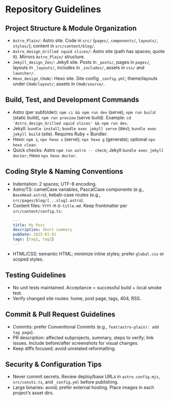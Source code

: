 # Repository Guidelines

## Project Structure & Module Organization
- `Astro_Plain/`: Astro site. Code in `src/` (`pages/`, `components/`, `layouts/`, `styles/`); content in `src/content/blog/`.
- `Astro_design_Grilled squid slices/`: Astro site (path has spaces; quote it). Mirrors `Astro_Plain/` structure.
- `Jekyll_design_Zen/`: Jekyll site. Posts in `_posts/`, pages in `pages/`, layouts in `_layouts/`, includes in `_includes/`, assets in `css/` and `launcher/`.
- `Hexo_design_CHaN/`: Hexo site. Site config `_config.yml`; theme/layouts under `CHaN/layout/`; assets in `CHaN/source/`.

## Build, Test, and Development Commands
- Astro (per subfolder): `npm ci && npm run dev` (serve), `npm run build` (static build), `npm run preview` (serve build). Example: `cd 'Astro_design_Grilled squid slices' && npm run dev`.
- Jekyll: `bundle install`; `bundle exec jekyll serve` (dev); `bundle exec jekyll build` (site). Requires Ruby + Bundler.
- Hexo: `npm i`; `npx hexo s` (serve); `npx hexo g` (generate); optional `npx hexo clean`.
- Quick checks: Astro `npm run astro -- check`; Jekyll `bundle exec jekyll doctor`; Hexo `npx hexo doctor`.

## Coding Style & Naming Conventions
- Indentation: 2 spaces; UTF-8 encoding.
- Astro/TS: camelCase variables, PascalCase components (e.g., `BaseHead.astro`), kebab-case routes (e.g., `src/pages/blog/[...slug].astro`).
- Content files: `YYYY-M-D-title.md`. Keep frontmatter per `src/content/config.ts`:
  ```yaml
  ---
  title: My Post
  description: Short summary
  pubDate: 2025-01-01
  tags: [tag1, tag2]
  ---
  ```
- HTML/CSS: semantic HTML; minimize inline styles; prefer `global.css` or scoped styles.

## Testing Guidelines
- No unit tests maintained. Acceptance = successful build + local smoke test.
- Verify changed site routes: home, post page, tags, 404, RSS.

## Commit & Pull Request Guidelines
- Commits: prefer Conventional Commits (e.g., `feat(astro-plain): add tag page`).
- PR description: affected subprojects, summary, steps to verify; link issues. Include before/after screenshots for visual changes.
- Keep diffs focused; avoid unrelated reformatting.

## Security & Configuration Tips
- Never commit secrets. Review deploy/base URLs in `astro.config.mjs`, `src/consts.ts`, and `_config.yml` before publishing.
- Large binaries: avoid; prefer external hosting. Place images in each project’s asset dirs.
